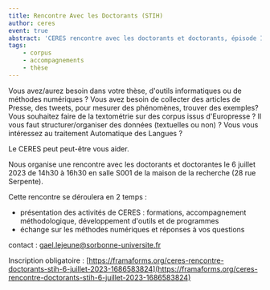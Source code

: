 ```yaml
---
title: Rencontre Avec les Doctorants (STIH)
author: ceres
event: true
abstract: 'CERES rencontre avec les doctorants et doctorants, épisode I : STIH'
tags:
    - corpus
    - accompagnements
    - thèse
---
```


Vous avez/aurez besoin dans votre thèse, d'outils informatiques ou de méthodes numériques ? Vous avez besoin de collecter des articles de Presse, des tweets, pour mesurer des phénomènes, trouver des exemples? Vous souhaitez faire de la textométrie sur des corpus issus d'Europresse ? Il vous faut structurer/organiser des données (textuelles ou non) ? Vous vous intéressez au traitement Automatique des Langues ?

Le CERES peut peut-être vous aider.

Nous organise une rencontre avec les doctorants et doctorantes le 6 juillet 2023 de 14h30 à 16h30 en salle S001 de la maison de la recherche (28 rue Serpente).

Cette rencontre se déroulera en 2 temps :

- présentation des activités de CERES : formations, accompagnement méthodologique, développement d'outils et de programmes
- échange sur les méthodes numériques et réponses à vos questions

contact : gael.lejeune@sorbonne-universite.fr

Inscription obligatoire : [https://framaforms.org/ceres-rencontre-doctorants-stih-6-juillet-2023-1686583824](https://framaforms.org/ceres-rencontre-doctorants-stih-6-juillet-2023-1686583824)

